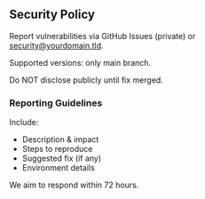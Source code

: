 ## Security Policy

Report vulnerabilities via GitHub Issues (private) or security@yourdomain.tld.

Supported versions: only main branch.

Do NOT disclose publicly until fix merged.

### Reporting Guidelines
Include:
- Description & impact
- Steps to reproduce
- Suggested fix (if any)
- Environment details

We aim to respond within 72 hours.